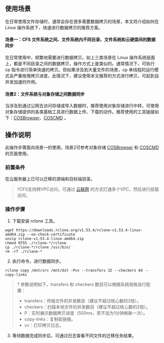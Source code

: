 ## 使用场景
在日常使用文件存储时，通常会存在很多需要数据拷贝的场景，本文将介绍如何在 Linux 操作系统下，快速进行数据拷贝的推荐方案。

#### 场景一：CFS 文件系统之间、文件系统内不同目录、文件系统和云硬盘间的数据同步
在日常使用中，频繁地需要进行数据拷贝。如上三类场景在 Linux 操作系统层面上，都是不同目录之间的数据拷贝，操作方式上是类似的。通常情况下，可执行 cp 指令进行简单快速的拷贝。但如果涉及到大量文件的场景，cp 单线程的运行模式会严重拖慢拷贝进度，此情况下，建议使用本文推荐的方式进行拷贝，可起到自并发加速的作用。


#### 场景2：文件系统与对象存储之间数据同步
当涉及到通过公网去访问存储或导入数据时，推荐使用对象存储进行中转，可使用对象存储提供的各类基础工具进行数据上传、下载的动作。推荐使用的工具链接如下：[COSBrowser](https://cloud.tencent.com/document/product/436/11366)、[COSCMD](https://cloud.tencent.com/document/product/436/10976) 。

## 操作说明
此操作步骤面向场景一的使用，场景2可参考对象存储 [COSBrowser](https://cloud.tencent.com/document/product/436/11366) 和 [COSCMD](https://cloud.tencent.com/document/product/436/10976) 的页面使用。

### 前置条件
在云服务器上已可以迁移的源端和目标端目录。
>?CFS支持跨VPC访问，可通过 [云联网](https://cloud.tencent.com/document/product/877/18768) 的方式打通多个VPC，然后进行挂载访问。

### 操作步骤
1. 下载安装 rclone 工具。
```
wget https://downloads.rclone.org/v1.53.4/rclone-v1.53.4-linux-amd64.zip --no-check-certificate
unzip rclone-v1.53.4-linux-amd64.zip
chmod 0755 ./rclone-*/rclone
cp ./rclone-*/rclone /usr/bin/
rm -rf ./rclone-*
```
2. 执行命令，进行数据同步。
```
rclone copy /mnt/src /mnt/dst -Pvv --transfers 32 --checkers 64 --copy-links
```
>? 参数说明如下，transfers 和 checkers 数目可以根据系统规格自行配置：
>- transfers：传输文件的并发数目（建议不超过核心数的2倍）。
>- checkers：扫描本地文件的并发数目（建议不超过核心数的2倍）。
>- P：实时展示数据拷贝进度（500ms，若不加为1分钟刷新一次）。
>- copy-links：复制软链接。
>- vv：打印拷贝日志。
3. 等待数据完成同步后，可通过日志查看不同文件的迁移任务结果。
